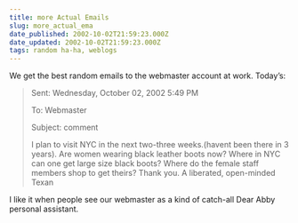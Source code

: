 ```yaml
---
title: more Actual Emails
slug: more_actual_ema
date_published: 2002-10-02T21:59:23.000Z
date_updated: 2002-10-02T21:59:23.000Z
tags: random ha-ha, weblogs
---
```


We get the best random emails to the webmaster account at work. Today’s:

> Sent: Wednesday, October 02, 2002 5:49 PM
> 
> To: Webmaster
> 
> Subject: comment
> 
> I plan to visit NYC in the next two-three weeks.(havent been there in 3 years). Are women wearing black leather boots now? Where in NYC can one get large size black boots? Where do the female staff members shop to get theirs? Thank you. A liberated, open-minded Texan

I like it when people see our webmaster as a kind of catch-all Dear Abby personal assistant.
